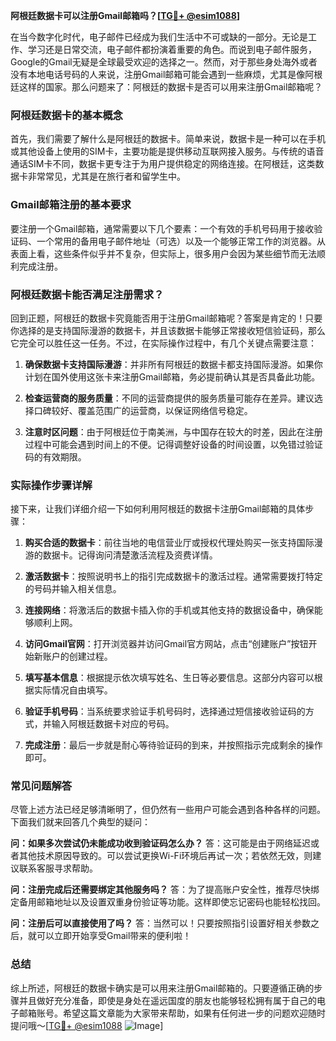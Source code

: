 **阿根廷数据卡可以注册Gmail邮箱吗？[[TG💪+ @esim1088](https://t.me/s/esim1088)]**

在当今数字化时代，电子邮件已经成为我们生活中不可或缺的一部分。无论是工作、学习还是日常交流，电子邮件都扮演着重要的角色。而说到电子邮件服务，Google的Gmail无疑是全球最受欢迎的选择之一。然而，对于那些身处海外或者没有本地电话号码的人来说，注册Gmail邮箱可能会遇到一些麻烦，尤其是像阿根廷这样的国家。那么问题来了：阿根廷的数据卡是否可以用来注册Gmail邮箱呢？

### 阿根廷数据卡的基本概念

首先，我们需要了解什么是阿根廷的数据卡。简单来说，数据卡是一种可以在手机或其他设备上使用的SIM卡，主要功能是提供移动互联网接入服务。与传统的语音通话SIM卡不同，数据卡更专注于为用户提供稳定的网络连接。在阿根廷，这类数据卡非常常见，尤其是在旅行者和留学生中。

### Gmail邮箱注册的基本要求

要注册一个Gmail邮箱，通常需要以下几个要素：一个有效的手机号码用于接收验证码、一个常用的备用电子邮件地址（可选）以及一个能够正常工作的浏览器。从表面上看，这些条件似乎并不复杂，但实际上，很多用户会因为某些细节而无法顺利完成注册。

### 阿根廷数据卡能否满足注册需求？

回到正题，阿根廷的数据卡究竟能否用于注册Gmail邮箱呢？答案是肯定的！只要你选择的是支持国际漫游的数据卡，并且该数据卡能够正常接收短信验证码，那么它完全可以胜任这一任务。不过，在实际操作过程中，有几个关键点需要注意：

1. **确保数据卡支持国际漫游**：并非所有阿根廷的数据卡都支持国际漫游。如果你计划在国外使用这张卡来注册Gmail邮箱，务必提前确认其是否具备此功能。
   
2. **检查运营商的服务质量**：不同的运营商提供的服务质量可能存在差异。建议选择口碑较好、覆盖范围广的运营商，以保证网络信号稳定。
   
3. **注意时区问题**：由于阿根廷位于南美洲，与中国存在较大的时差，因此在注册过程中可能会遇到时间上的不便。记得调整好设备的时间设置，以免错过验证码的有效期限。

### 实际操作步骤详解

接下来，让我们详细介绍一下如何利用阿根廷的数据卡注册Gmail邮箱的具体步骤：

1. **购买合适的数据卡**：前往当地的电信营业厅或授权代理处购买一张支持国际漫游的数据卡。记得询问清楚激活流程及资费详情。
   
2. **激活数据卡**：按照说明书上的指引完成数据卡的激活过程。通常需要拨打特定的号码并输入相关信息。
   
3. **连接网络**：将激活后的数据卡插入你的手机或其他支持的数据设备中，确保能够顺利上网。
   
4. **访问Gmail官网**：打开浏览器并访问Gmail官方网站，点击“创建账户”按钮开始新账户的创建过程。
   
5. **填写基本信息**：根据提示依次填写姓名、生日等必要信息。这部分内容可以根据实际情况自由填写。
   
6. **验证手机号码**：当系统要求验证手机号码时，选择通过短信接收验证码的方式，并输入阿根廷数据卡对应的号码。
   
7. **完成注册**：最后一步就是耐心等待验证码的到来，并按照指示完成剩余的操作即可。

### 常见问题解答

尽管上述方法已经足够清晰明了，但仍然有一些用户可能会遇到各种各样的问题。下面我们就来回答几个典型的疑问：

**问：如果多次尝试仍未能成功收到验证码怎么办？**
答：这可能是由于网络延迟或者其他技术原因导致的。可以尝试更换Wi-Fi环境后再试一次；若依然无效，则建议联系客服寻求帮助。

**问：注册完成后还需要绑定其他服务吗？**
答：为了提高账户安全性，推荐尽快绑定备用邮箱地址以及设置双重身份验证等功能。这样即使忘记密码也能轻松找回。

**问：注册后可以直接使用了吗？**
答：当然可以！只要按照指引设置好相关参数之后，就可以立即开始享受Gmail带来的便利啦！

### 总结

综上所述，阿根廷的数据卡确实是可以用来注册Gmail邮箱的。只要遵循正确的步骤并且做好充分准备，即使是身处在遥远国度的朋友也能够轻松拥有属于自己的电子邮箱账号。希望这篇文章能为大家带来帮助，如果有任何进一步的问题欢迎随时提问哦～[[TG💪+ @esim1088](https://t.me/s/esim1088) ![Image](https://i.postimg.cc/4NQfJmqS/Snipaste-2025-05-13-00-14-12.png)]
